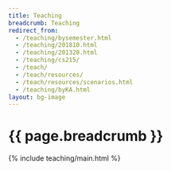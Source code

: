 ```yaml
---
title: Teaching
breadcrumb: Teaching
redirect_from:
  - /teaching/bysemester.html
  - /teaching/201810.html
  - /teaching/201320.html
  - /teaching/cs215/
  - /teach/
  - /teach/resources/
  - /teach/resources/scenarios.html
  - /teaching/byKA.html
layout: bg-image
---
```

# {{ page.breadcrumb }}

{% include teaching/main.html %}
